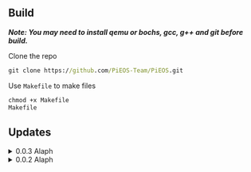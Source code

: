 ## Build

<i><strong> Note: You may need to install qemu or bochs, gcc, g++ and git before build.</strong></i>

Clone the repo

```cmd
git clone https://github.com/PiEOS-Team/PiEOS.git
```

Use `Makefile` to make files

```cmd
chmod +x Makefile
Makefile
```

## Updates

<details>

<summary>0.0.3 Alaph</summary>

- 增加了输入输出函数

- add some func of input/output

- 移除了HIM :)

- remove HIM :)

</details>

<details>

<summary>0.0.2 Alaph</summary>

- 修复了编译失败的问题（缺少floppy.img）

- fix the problem of cannot compile

</details>
